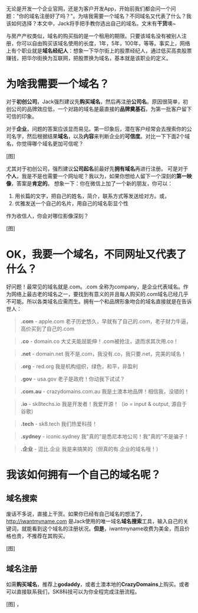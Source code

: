 无论是开发一个企业官网，还是为客户开发App，开始前我们都会问一个问题："你的域名注册好了吗？"。为啥我需要一个域名？不同域名又代表了什么？我该如何选择？本文中，Jack将手把手教你选出自己的域名。文末有**干货**噢~

与房产产权类似，域名的购买指的是一个租用的期限。只要该域名没有被别人注册，你可以自由购买该域名使用的长度，1年，5年，100年，等等。事实上，网络上有个职业就是**域名经纪人**：想象一下华尔街上的股票经纪人，通过低买高卖股票赚钱，把华尔街换为互联网，把股票换为域名，基本就是该职业的定义。

# 为啥我需要一个域名？

对于**初创公司**，Jack强烈建议先**购买域名**，然后再注册**公司名**。原因很简单，初创公司的品牌效应低，一个对路的域名是最直接的**品牌奠基石**，为第一批客户留下可信的印象。

对于**企业**，问题的答案应该显而易见。第一印象后，潜在客户经常会去搜索你的公司名字，然后根据结果**域名**，以及**内容**来判断企业的**可信度**。对比一下下面2个域名，你觉得哪个域名更加可信呢？

[图]

尤其对于初创公司，强烈建议**公司起名**前最好先**拥有域名**再进行注册。
可是对于**个人**，我是不是也需要一个网址呢？我以为，如果你想给人留下一个深刻的**第一映像**，答案是**肯定的**。
想象一下：你在微信上加了一个新的朋友，你可以：

1. 用长篇的文字，把自己的姓名，简介，联系方式等发送给对方。或，
2. 优雅发送一个自己的名片，用自己的域名彰显个性

作为收信人，你会对哪位影像深刻？

[图]

# OK，我要一个域名，不同网址又代表了什么？

好问题！最常见的域名就是.com。.com 全称为company，是企业代表域名。作为网络上最古老的域名之一，要找到有意义的并且每人购买的.com域名已经几乎不可能。所以各类域名应需而生。拥有一个和品牌形象吻合的域名直接就是在告诉世人：

> **.com** - apple.com
> 老子历史悠久，早就有了自己的.com，老子财力牛逼，高价买到了自己的.com

> **.co** - domain.co
> 大丈夫能屈能伸！.com被抢注，退而求其次用.co！

> **.net** - domain.net
> 我不是.com，我没有.co，我只要.net，完美的域名！

> **.org** - red.org
> 我是机构组织，绿色，和平，非盈利

> **.gov** - usa.gov
> 老子是政府！你动我下试试？

> **.com.au** - crazydomains.com.au
> 我是土澳本地品牌！相信我，没错的！

> **.io** - sk8techs.io
> 我是开发者！我爱开源！（io = input & output, 源自于谷歌）

> **.tech** - sk8.tech
> 我们热爱科技！

> **.sydney** - iconic.sydney
> 我"真的"是悉尼本地公司！我"真的"不是骗子！

> **.企业** - 逗比.企业
> 我是来搞笑的（但真的有.企业的域名哦！）

# 我该如何拥有一个自己的域名呢？

## 域名搜索

废话不多说，直接上干货。如果你已经有自己域名的想法了，http://iwantmyname.com 是Jack使用的唯一域名**域名搜索**工具，输入自己的关键词，就能看到这个域名的注册状况。**但是**，iwantmyname收费为美金，而且价格也贵，不推荐在其购买。

[图]

## 域名注册

如需**购买域名**，推荐上**godaddy**，或者土澳本地的**CrazyDomains**上购买。或者可以直接联系我们，SK8科技可以为你全程完成注册流程。

[图]
，

